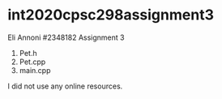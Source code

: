 # int2020cpsc298assignment3

Eli Annoni
#2348182
Assignment 3

1. Pet.h
2. Pet.cpp
3. main.cpp

I did not use any online resources.
